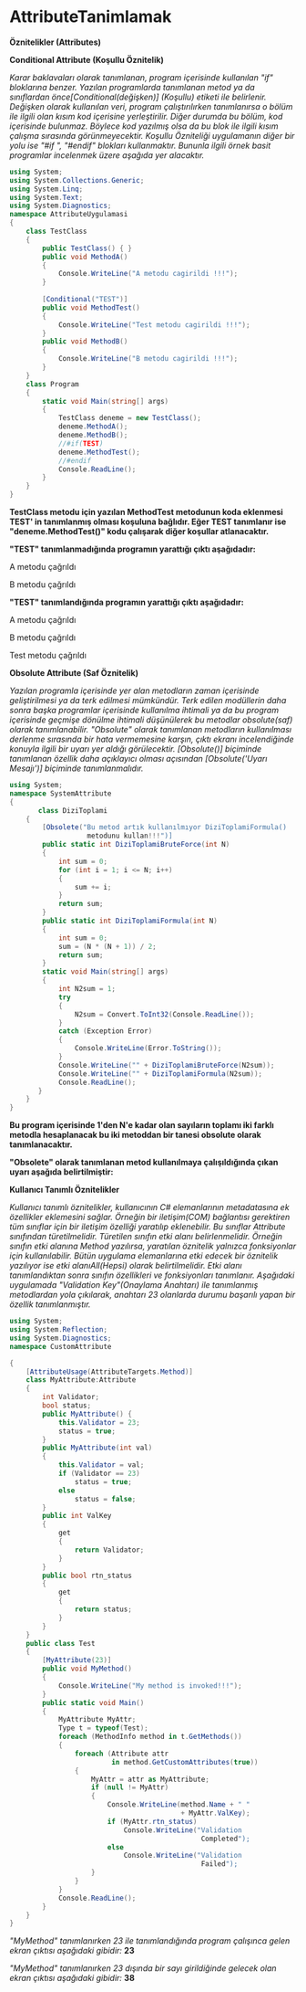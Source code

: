 # AttributeTanimlamak

**Öznitelikler (Attributes)**


**Conditional Attribute (Koşullu Öznitelik)**

*Karar baklavaları olarak tanımlanan, program içerisinde kullanılan "if" bloklarına benzer. Yazılan programlarda tanımlanan metod ya da sınıflardan önce[Conditional(değişken)] (Koşullu) etiketi ile belirlenir. Değişken olarak kullanılan veri, program çalıştırılırken tanımlanırsa o bölüm ile ilgili olan kısım kod içerisine yerleştirilir. Diğer durumda bu bölüm, kod içerisinde bulunmaz. Böylece kod yazılmış olsa da bu blok ile ilgili kısım çalışma sırasında görünmeyecektir. Koşullu Özniteliği uygulamanın diğer bir yolu ise "#if ", "#endif" blokları kullanmaktır. Bununla ilgili örnek basit programlar incelenmek üzere aşağıda yer alacaktır.*

```C#
using System;
using System.Collections.Generic;
using System.Linq;
using System.Text;
using System.Diagnostics;
namespace AttributeUygulamasi
{
    class TestClass
    {
        public TestClass() { }
        public void MethodA()
        {
            Console.WriteLine("A metodu cagirildi !!!");
        }
       
        [Conditional("TEST")]
        public void MethodTest()
        {
            Console.WriteLine("Test metodu cagirildi !!!");
        }
        public void MethodB()
        {
            Console.WriteLine("B metodu cagirildi !!!");
        }
    }
    class Program
    {
        static void Main(string[] args)
        {
            TestClass deneme = new TestClass();
            deneme.MethodA();
            deneme.MethodB();
            //#if(TEST)
            deneme.MethodTest();
            //#endif
            Console.ReadLine();
        }
    }
}
```

**TestClass metodu için yazılan MethodTest metodunun koda eklenmesi TEST' in tanımlanmış olması koşuluna bağlıdır. Eğer TEST tanımlanır ise "deneme.MethodTest()" kodu çalışarak diğer koşullar atlanacaktır.**

**"TEST" tanımlanmadığında programın yarattığı çıktı aşağıdadır:** 

A metodu çağrıldı

B metodu çağrıldı


**"TEST" tanımlandığında programın yarattığı çıktı aşağıdadır:** 

A metodu çağrıldı

B metodu çağrıldı

Test metodu çağrıldı


**Obsolute Attribute (Saf Öznitelik)**

*Yazılan programla içerisinde yer alan metodların zaman içerisinde geliştirilmesi ya da terk edilmesi mümkündür. Terk edilen modüllerin daha sonra başka programlar içerisinde kullanılma ihtimali ya da bu program içerisinde geçmişe dönülme ihtimali düşünülerek bu metodlar obsolute(saf) olarak tanımlanabilir. "Obsolute" olarak tanımlanan metodların kullanılması derlenme sırasında bir hata vermemesine karşın, çıktı ekranı incelendiğinde konuyla ilgili bir uyarı yer aldığı görülecektir. [Obsolute()] biçiminde tanımlanan özellik daha açıklayıcı olması açısından [Obsolute('Uyarı Mesajı')] biçiminde tanımlanmalıdır.*

```C#
using System;
namespace SystemAttribute
{
       class DiziToplami
    {
        [Obsolete("Bu metod artık kullanılmıyor DiziToplamiFormula()
                   metodunu kullan!!!")]
        public static int DiziToplamiBruteForce(int N)
        {
            int sum = 0;
            for (int i = 1; i <= N; i++)
            {
                sum += i;
            }
            return sum;
        }
        public static int DiziToplamiFormula(int N)
        {
            int sum = 0;
            sum = (N * (N + 1)) / 2;
            return sum;
        }
        static void Main(string[] args)
        {
            int N2sum = 1;
            try
            {
                N2sum = Convert.ToInt32(Console.ReadLine());
            }
            catch (Exception Error)
            {
                Console.WriteLine(Error.ToString());
            }
            Console.WriteLine("" + DiziToplamiBruteForce(N2sum));
            Console.WriteLine("" + DiziToplamiFormula(N2sum));
            Console.ReadLine();
       }
    }
} 
```

**Bu program içerisinde 1'den N'e kadar olan sayıların toplamı iki farklı metodla hesaplanacak bu iki metoddan bir tanesi obsolute olarak tanımlanacaktır.**

**"Obsolete" olarak tanımlanan metod kullanılmaya çalışıldığında çıkan uyarı aşağıda belirtilmiştir:**


 

**Kullanıcı Tanımlı Öznitelikler**

*Kullanıcı tanımlı öznitelikler, kullanıcının C# elemanlarının metadatasına ek özellikler eklemesini sağlar. Örneğin bir iletişim(COM) bağlantısı gerektiren tüm sınıflar için bir iletişim özelliği yaratılıp eklenebilir. Bu sınıflar Attribute sınıfından türetilmelidir. Türetilen sınıfın etki alanı belirlenmelidir. Örneğin sınıfın etki alanına Method yazılırsa, yaratılan öznitelik yalnızca fonksiyonlar için kullanılabilir. Bütün uygulama elemanlarına etki edecek bir öznitelik yazılıyor ise etki alanıAll(Hepsi) olarak belirtilmelidir. Etki alanı tanımlandıktan sonra sınıfın özellikleri ve fonksiyonları tanımlanır. Aşağıdaki uygulamada "Validation Key"(Onaylama Anahtarı) ile tanımlanmış metodlardan yola çıkılarak, anahtarı 23 olanlarda durumu başarılı yapan bir özellik tanımlanmıştır.*

```C#
using System;
using System.Reflection;
using System.Diagnostics;
namespace CustomAttribute

{
    [AttributeUsage(AttributeTargets.Method)]
    class MyAttribute:Attribute
    {
        int Validator;
        bool status;
        public MyAttribute() {
            this.Validator = 23;
            status = true;
        }
        public MyAttribute(int val)
        {
            this.Validator = val;
            if (Validator == 23)
                status = true;
            else
                status = false;
        }
        public int ValKey
        {
            get
            {
                return Validator;
            }
        }
        public bool rtn_status
        {
            get
            {
                return status;
            }
        }
    }
    public class Test
    {
        [MyAttribute(23)]
        public void MyMethod()
        {
            Console.WriteLine("My method is invoked!!!");
        }
        public static void Main()
        {
            MyAttribute MyAttr;
            Type t = typeof(Test);
            foreach (MethodInfo method in t.GetMethods())
            {
                foreach (Attribute attr 
                         in method.GetCustomAttributes(true))
                {
                    MyAttr = attr as MyAttribute;
                    if (null != MyAttr)
                    {
                        Console.WriteLine(method.Name + " "
                                          + MyAttr.ValKey);
                        if (MyAttr.rtn_status)
                            Console.WriteLine("Validation
                                               Completed");
                        else
                            Console.WriteLine("Validation 
                                               Failed");
                    }
                }
            }
            Console.ReadLine();
        }
    }
}
```
 

*"MyMethod" tanımlanırken 23 ile tanımlandığında program çalışınca gelen ekran çıktısı aşağıdaki gibidir:*
**23**


*"MyMethod" tanımlanırken 23 dışında bir sayı girildiğinde gelecek olan ekran çıktısı aşağıdaki gibidir:*
**38**
